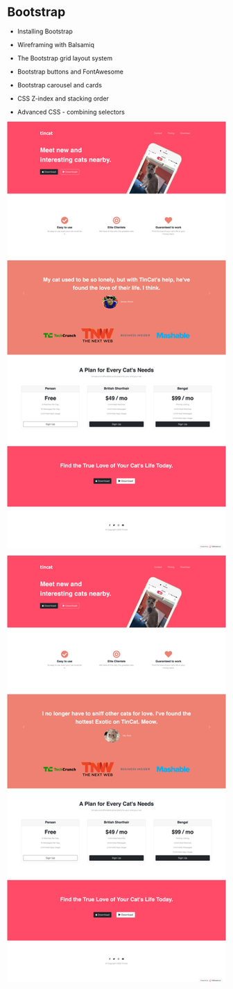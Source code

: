 # Bootstrap

- Installing Bootstrap

- Wireframing with Balsamiq

- The Bootstrap grid layout system

- Bootstrap buttons and FontAwesome

- Bootstrap carousel and cards

- CSS Z-index and stacking order

- Advanced CSS - combining selectors

![alt text](https://github.com/macosta-42/100_days_of_code/blob/main/3_Intermediate%2B/day58_Bootstrap/screencapture-macosta-tincat-000webhostapp-2021-02-16-17_04_31.png?raw=true)

![alt text](https://github.com/macosta-42/100_days_of_code/blob/main/3_Intermediate%2B/day58_Bootstrap/screencapture-macosta-tincat-000webhostapp-2021-02-16-17_05_15.png?raw=true)
